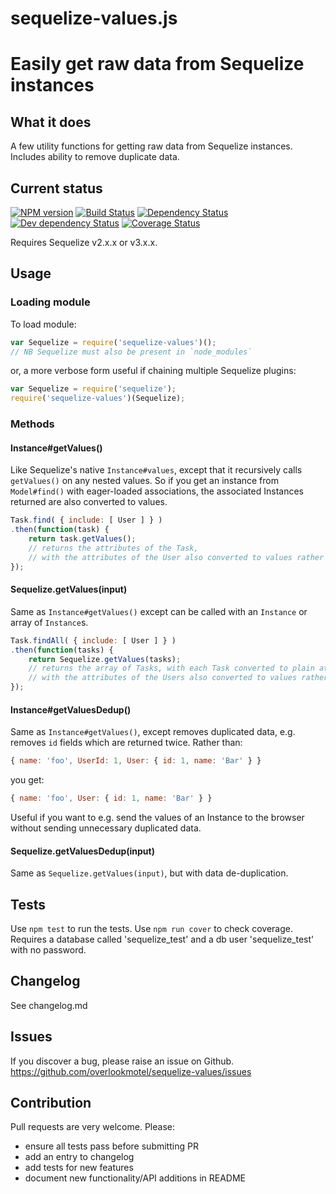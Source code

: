 # sequelize-values.js

# Easily get raw data from Sequelize instances

## What it does

A few utility functions for getting raw data from Sequelize instances. Includes ability to remove duplicate data.

## Current status

[![NPM version](https://img.shields.io/npm/v/sequelize-values.svg)](https://www.npmjs.com/package/sequelize-values)
[![Build Status](https://img.shields.io/travis/overlookmotel/sequelize-values/master.svg)](http://travis-ci.org/overlookmotel/sequelize-values)
[![Dependency Status](https://img.shields.io/david/overlookmotel/sequelize-values.svg)](https://david-dm.org/overlookmotel/sequelize-values)
[![Dev dependency Status](https://img.shields.io/david/dev/overlookmotel/sequelize-values.svg)](https://david-dm.org/overlookmotel/sequelize-values)
[![Coverage Status](https://img.shields.io/coveralls/overlookmotel/sequelize-values/master.svg)](https://coveralls.io/r/overlookmotel/sequelize-values)

Requires Sequelize v2.x.x or v3.x.x.

## Usage

### Loading module

To load module:

```js
var Sequelize = require('sequelize-values')();
// NB Sequelize must also be present in `node_modules`
```

or, a more verbose form useful if chaining multiple Sequelize plugins:

```js
var Sequelize = require('sequelize');
require('sequelize-values')(Sequelize);
```

### Methods

#### Instance#getValues()

Like Sequelize's native `Instance#values`, except that it recursively calls `getValues()` on any nested values. So if you get an instance from `Model#find()` with eager-loaded associations, the associated Instances returned are also converted to values.

```js
Task.find( { include: [ User ] } )
.then(function(task) {
	return task.getValues();
	// returns the attributes of the Task,
	// with the attributes of the User also converted to values rather than a DAO.
});
```

#### Sequelize.getValues(input)

Same as `Instance#getValues()` except can be called with an `Instance` or array of `Instance`s.

```js
Task.findAll( { include: [ User ] } )
.then(function(tasks) {
	return Sequelize.getValues(tasks);
	// returns the array of Tasks, with each Task converted to plain attributes,
	// with the attributes of the Users also converted to values rather than DAOs.
});
```

#### Instance#getValuesDedup()

Same as `Instance#getValues()`, except removes duplicated data, e.g. removes `id` fields which are returned twice. Rather than:

```js
{ name: 'foo', UserId: 1, User: { id: 1, name: 'Bar' } }
```

you get:

```js
{ name: 'foo', User: { id: 1, name: 'Bar' } }
```

Useful if you want to e.g. send the values of an Instance to the browser without sending unnecessary duplicated data.

#### Sequelize.getValuesDedup(input)

Same as `Sequelize.getValues(input)`, but with data de-duplication.

## Tests

Use `npm test` to run the tests. Use `npm run cover` to check coverage.
Requires a database called 'sequelize_test' and a db user 'sequelize_test' with no password.

## Changelog

See changelog.md

## Issues

If you discover a bug, please raise an issue on Github. https://github.com/overlookmotel/sequelize-values/issues

## Contribution

Pull requests are very welcome. Please:

* ensure all tests pass before submitting PR
* add an entry to changelog
* add tests for new features
* document new functionality/API additions in README
